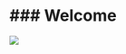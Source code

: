 # ### Welcome 

<img src="https://user-images.githubusercontent.com/39142850/67110554-fdea5400-f20d-11e9-834a-d459a612b7b1.gif" />
